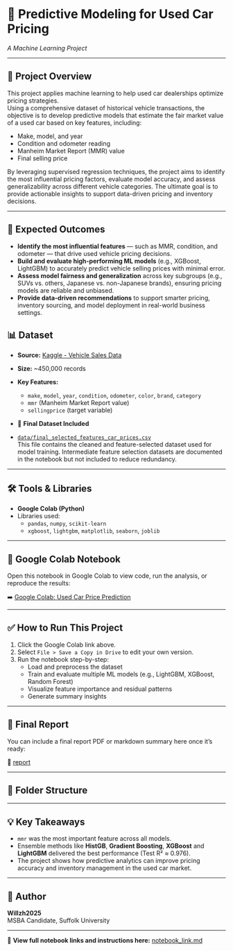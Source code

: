 # 🚗 Predictive Modeling for Used Car Pricing  
*A Machine Learning Project*

---

## 📌 Project Overview

This project applies machine learning to help used car dealerships optimize pricing strategies.  
Using a comprehensive dataset of historical vehicle transactions, the objective is to develop predictive models that estimate the fair market value of a used car based on key features, including:

- Make, model, and year  
- Condition and odometer reading  
- Manheim Market Report (MMR) value  
- Final selling price

By leveraging supervised regression techniques, the project aims to identify the most influential pricing factors, evaluate model accuracy, and assess generalizability across different vehicle categories. The ultimate goal is to provide actionable insights to support data-driven pricing and inventory decisions.

---

## 🎯 Expected Outcomes

- **Identify the most influential features** — such as MMR, condition, and odometer — that drive used vehicle pricing decisions.  
- **Build and evaluate high-performing ML models** (e.g., XGBoost, LightGBM) to accurately predict vehicle selling prices with minimal error.  
- **Assess model fairness and generalization** across key subgroups (e.g., SUVs vs. others, Japanese vs. non-Japanese brands), ensuring pricing models are reliable and unbiased.  
- **Provide data-driven recommendations** to support smarter pricing, inventory sourcing, and model deployment in real-world business settings.

## 📊 Dataset

- **Source:** [Kaggle - Vehicle Sales Data](https://www.kaggle.com/datasets/syedanwarafridi/vehicle-sales-data/data)
- **Size:** ~450,000 records
- **Key Features:**
  - `make`, `model`, `year`, `condition`, `odometer`, `color`, `brand`, `category`
  - `mmr` (Manheim Market Report value)
  - `sellingprice` (target variable)
 
- 📁 **Final Dataset Included**

- [`data/final_selected_features_car_prices.csv`](./data/final_selected_features_car_prices.csv)  
  This file contains the cleaned and feature-selected dataset used for model training. Intermediate feature selection datasets are documented in the notebook but not included to reduce redundancy.

---

## 🛠️ Tools & Libraries

- **Google Colab (Python)**
- Libraries used:
  - `pandas`, `numpy`, `scikit-learn`
  - `xgboost`, `lightgbm`, `matplotlib`, `seaborn`, `joblib`

---

## 🔗 Google Colab Notebook

Open this notebook in Google Colab to view code, run the analysis, or reproduce the results:

➡️ [Google Colab: Used Car Price Prediction](https://drive.google.com/file/d/1wIt18lFApKYCF4RjMVaVUPg5u4kyeB3i/view?usp=sharing)

---

## ✅ How to Run This Project

1. Click the Google Colab link above.
2. Select `File > Save a Copy in Drive` to edit your own version.
3. Run the notebook step-by-step:
   - Load and preprocess the dataset
   - Train and evaluate multiple ML models (e.g., LightGBM, XGBoost, Random Forest)
   - Visualize feature importance and residual patterns
   - Generate summary insights

---

## 📄 Final Report

You can include a final report PDF or markdown summary here once it’s ready:

📁 [report](./report/report.md)

---

## 📁 Folder Structure

---

## 💡 Key Takeaways

- `mmr` was the most important feature across all models.
- Ensemble methods like **HistGB**, **Gradient Boosting**, **XGBoost** and **LightGBM** delivered the best performance (Test R² ≈ 0.976).
- The project shows how predictive analytics can improve pricing accuracy and inventory management in the used car market.

---

## 🙋 Author

**Willzh2025**  
MSBA Candidate, Suffolk University  

---

📘 **View full notebook links and instructions here:** [notebook_link.md](notebook_link.md)
